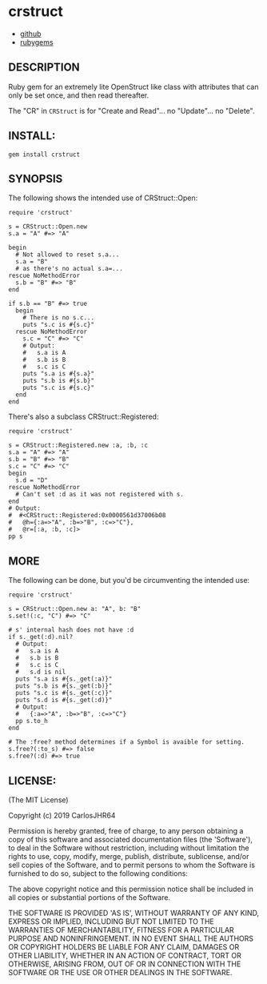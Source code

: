 # crstruct

* [github](https://www.github.com/carlosjhr64/crstruct)
* [rubygems](https://rubygems.org/gems/crstruct)

## DESCRIPTION

Ruby gem for an extremely lite OpenStruct like class with
attributes that can only be set once, and then read thereafter.

The "CR" in `CRStruct` is for "Create and Read"...
no "Update"...
no "Delete".

## INSTALL:

    gem install crstruct

## SYNOPSIS

The following shows the intended use of CRStruct::Open:

    require 'crstruct'
    
    s = CRStruct::Open.new
    s.a = "A" #=> "A"
    
    begin
      # Not allowed to reset s.a...
      s.a = "B"
      # as there's no actual s.a=...
    rescue NoMethodError
      s.b = "B" #=> "B"
    end
    
    if s.b == "B" #=> true
      begin
        # There is no s.c...
        puts "s.c is #{s.c}"
      rescue NoMethodError
        s.c = "C" #=> "C"
        # Output:
        #   s.a is A
        #   s.b is B
        #   s.c is C
        puts "s.a is #{s.a}"
        puts "s.b is #{s.b}"
        puts "s.c is #{s.c}"
      end
    end

There's also a subclass CRStruct::Registered:

    require 'crstruct'
    
    s = CRStruct::Registered.new :a, :b, :c
    s.a = "A" #=> "A"
    s.b = "B" #=> "B"
    s.c = "C" #=> "C"
    begin
      s.d = "D"
    rescue NoMethodError
      # Can't set :d as it was not registered with s.
    end
    # Output:
    #  #<CRStruct::Registered:0x0000561d37006b08
    #   @h={:a=>"A", :b=>"B", :c=>"C"},
    #   @r=[:a, :b, :c]>
    pp s
  

## MORE

The following can be done, but
you'd be circumventing the intended use:

    require 'crstruct'
    
    s = CRStruct::Open.new a: "A", b: "B"
    s.set!(:c, "C") #=> "C"
    
    # s' internal hash does not have :d
    if s._get(:d).nil?
      # Output:
      #   s.a is A
      #   s.b is B
      #   s.c is C
      #   s.d is nil
      puts "s.a is #{s._get(:a)}"
      puts "s.b is #{s._get(:b)}"
      puts "s.c is #{s._get(:c)}"
      puts "s.d is #{s._get(:d)}"
      # Output:
      #   {:a=>"A", :b=>"B", :c=>"C"}
      pp s.to_h
    end
    
    # The :free? method determines if a Symbol is avaible for setting.
    s.free?(:to_s) #=> false
    s.free?(:d) #=> true

## LICENSE:

(The MIT License)

Copyright (c) 2019 CarlosJHR64

Permission is hereby granted, free of charge, to any person obtaining
a copy of this software and associated documentation files (the
'Software'), to deal in the Software without restriction, including
without limitation the rights to use, copy, modify, merge, publish,
distribute, sublicense, and/or sell copies of the Software, and to
permit persons to whom the Software is furnished to do so, subject to
the following conditions:

The above copyright notice and this permission notice shall be
included in all copies or substantial portions of the Software.

THE SOFTWARE IS PROVIDED 'AS IS', WITHOUT WARRANTY OF ANY KIND,
EXPRESS OR IMPLIED, INCLUDING BUT NOT LIMITED TO THE WARRANTIES OF
MERCHANTABILITY, FITNESS FOR A PARTICULAR PURPOSE AND NONINFRINGEMENT.
IN NO EVENT SHALL THE AUTHORS OR COPYRIGHT HOLDERS BE LIABLE FOR ANY
CLAIM, DAMAGES OR OTHER LIABILITY, WHETHER IN AN ACTION OF CONTRACT,
TORT OR OTHERWISE, ARISING FROM, OUT OF OR IN CONNECTION WITH THE
SOFTWARE OR THE USE OR OTHER DEALINGS IN THE SOFTWARE.
